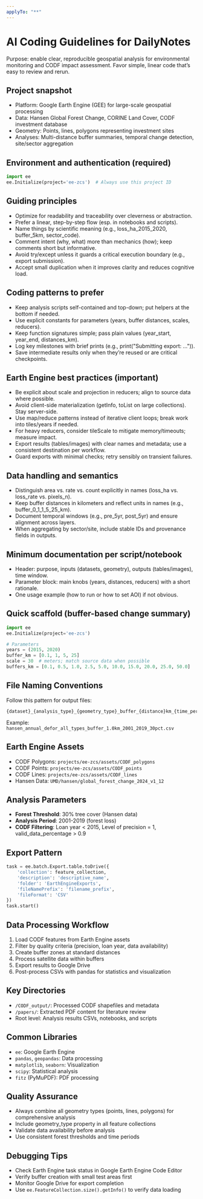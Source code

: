 ```yaml
---
applyTo: "**"
---
```


# AI Coding Guidelines for DailyNotes

Purpose: enable clear, reproducible geospatial analysis for environmental monitoring and CODF impact assessment. Favor simple, linear code that’s easy to review and rerun.

## Project snapshot
- Platform: Google Earth Engine (GEE) for large-scale geospatial processing
- Data: Hansen Global Forest Change, CORINE Land Cover, CODF investment database
- Geometry: Points, lines, polygons representing investment sites
- Analyses: Multi-distance buffer summaries, temporal change detection, site/sector aggregation

## Environment and authentication (required)
```python
import ee
ee.Initialize(project='ee-zcs')  # Always use this project ID
```

## Guiding principles
- Optimize for readability and traceability over cleverness or abstraction.
- Prefer a linear, step-by-step flow (esp. in notebooks and scripts).
- Name things by scientific meaning (e.g., loss_ha_2015_2020, buffer_5km, sector_code).
- Comment intent (why, what) more than mechanics (how); keep comments short but informative.
- Avoid try/except unless it guards a critical execution boundary (e.g., export submission).
- Accept small duplication when it improves clarity and reduces cognitive load.

## Coding patterns to prefer
- Keep analysis scripts self-contained and top-down; put helpers at the bottom if needed.
- Use explicit constants for parameters (years, buffer distances, scales, reducers).
- Keep function signatures simple; pass plain values (year_start, year_end, distances_km).
- Log key milestones with brief prints (e.g., print("Submitting export: ...")).
- Save intermediate results only when they’re reused or are critical checkpoints.

## Earth Engine best practices (important)
- Be explicit about scale and projection in reducers; align to source data where possible.
- Avoid client-side materialization (getInfo, toList on large collections). Stay server-side.
- Use map/reduce patterns instead of iterative client loops; break work into tiles/years if needed.
- For heavy reducers, consider tileScale to mitigate memory/timeouts; measure impact.
- Export results (tables/images) with clear names and metadata; use a consistent destination per workflow.
- Guard exports with minimal checks; retry sensibly on transient failures.

## Data handling and semantics
- Distinguish area vs. rate vs. count explicitly in names (loss_ha vs. loss_rate vs. pixels_n).
- Keep buffer distances in kilometers and reflect units in names (e.g., buffer_0_1_1_5_25_km).
- Document temporal windows (e.g., pre_5yr, post_5yr) and ensure alignment across layers.
- When aggregating by sector/site, include stable IDs and provenance fields in outputs.

## Minimum documentation per script/notebook
- Header: purpose, inputs (datasets, geometry), outputs (tables/images), time window.
- Parameter block: main knobs (years, distances, reducers) with a short rationale.
- One usage example (how to run or how to set AOI) if not obvious.

## Quick scaffold (buffer-based change summary)
```python
import ee
ee.Initialize(project='ee-zcs')

# Parameters
years = (2015, 2020)
buffer_km = [0.1, 1, 5, 25]
scale = 30  # meters; match source data when possible
buffers_km = [0.1, 0.5, 1.0, 2.5, 5.0, 10.0, 15.0, 20.0, 25.0, 50.0]
```

## File Naming Conventions
Follow this pattern for output files:
```
{dataset}_{analysis_type}_{geometry_type}_buffer_{distance}km_{time_period}_{threshold}.csv
```
Example: `hansen_annual_defor_all_types_buffer_1.0km_2001_2019_30pct.csv`

## Earth Engine Assets
- CODF Polygons: `projects/ee-zcs/assets/CODF_polygons`
- CODF Points: `projects/ee-zcs/assets/CODF_points`
- CODF Lines: `projects/ee-zcs/assets/CODF_lines`
- Hansen Data: `UMD/hansen/global_forest_change_2024_v1_12`

## Analysis Parameters
- **Forest Threshold**: 30% tree cover (Hansen data)
- **Analysis Period**: 2001-2019 (forest loss)
- **CODF Filtering**: Loan year < 2015, Level of precision = 1, valid_data_percentage > 0.9

## Export Pattern
```python
task = ee.batch.Export.table.toDrive({
    'collection': feature_collection,
    'description': 'descriptive_name',
    'folder': 'EarthEngineExports',
    'fileNamePrefix': 'filename_prefix',
    'fileFormat': 'CSV'
})
task.start()
```

## Data Processing Workflow
1. Load CODF features from Earth Engine assets
2. Filter by quality criteria (precision, loan year, data availability)
3. Create buffer zones at standard distances
4. Process satellite data within buffers
5. Export results to Google Drive
6. Post-process CSVs with pandas for statistics and visualization

## Key Directories
- `/CODF_output/`: Processed CODF shapefiles and metadata
- `/papers/`: Extracted PDF content for literature review
- Root level: Analysis results CSVs, notebooks, and scripts

## Common Libraries
- `ee`: Google Earth Engine
- `pandas`, `geopandas`: Data processing
- `matplotlib`, `seaborn`: Visualization
- `scipy`: Statistical analysis
- `fitz` (PyMuPDF): PDF processing

## Quality Assurance
- Always combine all geometry types (points, lines, polygons) for comprehensive analysis
- Include geometry_type property in all feature collections
- Validate data availability before analysis
- Use consistent forest thresholds and time periods

## Debugging Tips
- Check Earth Engine task status in Google Earth Engine Code Editor
- Verify buffer creation with small test areas first
- Monitor Google Drive for export completion
- Use `ee.FeatureCollection.size().getInfo()` to verify data loading</content>
